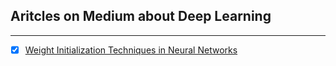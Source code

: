 ## Aritcles on Medium about Deep Learning

----

- [x] [Weight Initialization Techniques in Neural Networks](https://towardsdatascience.com/weight-initialization-techniques-in-neural-networks-26c649eb3b78)
